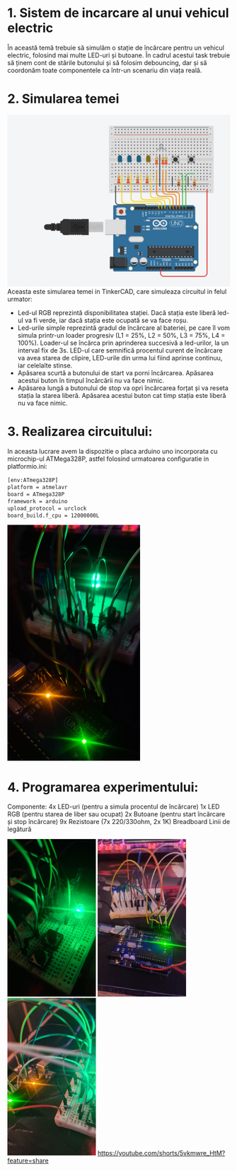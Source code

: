 # 1. Sistem de incarcare al unui vehicul electric

 În această temă trebuie să simulăm o stație de încărcare pentru un vehicul electric, folosind mai multe LED-uri și butoane. În cadrul acestui task trebuie să ținem cont de stările butonului și să folosim debouncing, dar și să coordonăm toate componentele ca într-un scenariu din viața reală.

# 2. Simularea temei
 ![alt text](https://github.com/pricop-alexandru/Robotics/blob/tema-1/images/image_2024-10-22_135803760.png?raw=true)
  Aceasta este simularea temei in TinkerCAD, care simuleaza circuitul in felul urmator:
 - Led-ul RGB reprezintă disponibilitatea stației. Dacă stația este liberă led-ul va fi verde, iar dacă stația este ocupată se va face roșu.
 - Led-urile simple reprezintă gradul de încărcare al bateriei, pe care îl vom simula printr-un loader progresiv (L1 = 25%, L2 = 50%, L3 = 75%, L4 = 100%). Loader-ul se încărca prin aprinderea succesivă a led-urilor, la un interval fix de 3s. LED-ul care semnifică procentul curent de încărcare va avea starea de clipire, LED-urile din urma lui fiind aprinse continuu, iar celelalte stinse.
 - Apăsarea scurtă a butonului de start va porni încărcarea. Apăsarea acestui buton în timpul încărcării nu va face nimic.
 - Apăsarea lungă a butonului de stop va opri încărcarea forțat și va reseta stația la starea liberă. Apăsarea acestui buton cat timp stația este liberă nu va face nimic.
# 3. Realizarea circuitului:
 In aceasta lucrare avem la dispozitie o placa arduino uno incorporata cu microchip-ul ATMega328P, astfel folosind urmatoarea configuratie in platformio.ini:
```
[env:ATmega328P]
platform = atmelavr
board = ATmega328P
framework = arduino
upload_protocol = urclock
board_build.f_cpu = 12000000L
```
<img src="https://github.com/pricop-alexandru/Robotics/blob/tema-1/images/pozaincarcare1.jpeg" width="300">

# 4. Programarea experimentului:
Componente:
4x LED-uri (pentru a simula procentul de încărcare)
1x LED RGB (pentru starea de liber sau ocupat)
2x Butoane (pentru start încărcare și stop încărcare)
9x Rezistoare (7x 220/330ohm, 2x 1K)
Breadboard
Linii de legătură


<img src="https://github.com/pricop-alexandru/Robotics/blob/tema-1/images/pozaincarcare2.jpeg" width="200"> <img src="https://github.com/pricop-alexandru/Robotics/blob/tema-1/images/pozaincarcare3.jpeg" width="200"> <img src="https://github.com/pricop-alexandru/Robotics/blob/tema-1/images/pozaincarcare4.jpeg" width="200">
https://youtube.com/shorts/5vkmwre_HtM?feature=share
